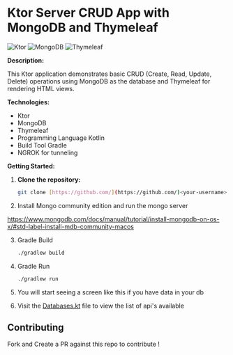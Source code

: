 # Ktor Server CRUD App with MongoDB and Thymeleaf

![Ktor](https://img.shields.io/badge/Ktor-1.6.7-blue)
![MongoDB](https://img.shields.io/badge/MongoDB-4.4-green)
![Thymeleaf](https://img.shields.io/badge/Thymeleaf-3.0.12-blue)

**Description:**

This Ktor application demonstrates basic CRUD (Create, Read, Update, Delete) operations using MongoDB as the database and Thymeleaf for rendering HTML views.

**Technologies:**

* Ktor
* MongoDB
* Thymeleaf
* Programming Language Kotlin
* Build Tool Gradle
* NGROK for tunneling

**Getting Started:**

1. **Clone the repository:**

   ```bash
   git clone [https://github.com/](https://github.com/)<your-username>/ktor-crud-app.git
   ```
   
2. Install Mongo community edition and run the mongo server

https://www.mongodb.com/docs/manual/tutorial/install-mongodb-on-os-x/#std-label-install-mdb-community-macos


3. Gradle Build

    ```bash
   ./gradlew build
   ```

4. Gradle Run

    ```bash
   ./gradlew run
   ```
5. You will start seeing a screen like this if you have data in your db


6. Visit the [Databases.kt](src/main/kotlin/example/com/plugins/Databases.kt) file to view the list of api's available


## Contributing

Fork and Create a PR against this repo to contribute !